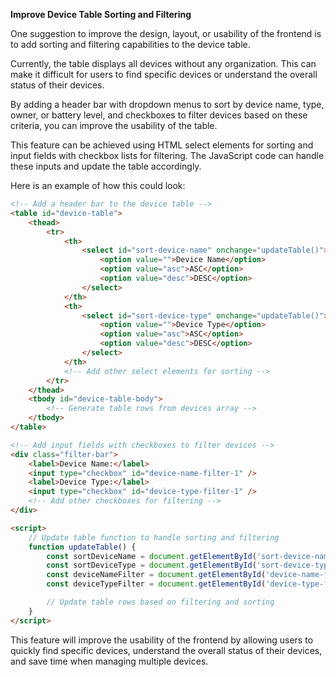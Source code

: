 **Improve Device Table Sorting and Filtering**

One suggestion to improve the design, layout, or usability of the frontend is to add sorting and filtering capabilities to the device table.

Currently, the table displays all devices without any organization. This can make it difficult for users to find specific devices or understand the overall status of their devices.

By adding a header bar with dropdown menus to sort by device name, type, owner, or battery level, and checkboxes to filter devices based on these criteria, you can improve the usability of the table.

This feature can be achieved using HTML select elements for sorting and input fields with checkbox lists for filtering. The JavaScript code can handle these inputs and update the table accordingly.

Here is an example of how this could look:

```html
<!-- Add a header bar to the device table -->
<table id="device-table">
    <thead>
        <tr>
            <th>
                <select id="sort-device-name" onchange="updateTable()">
                    <option value="">Device Name</option>
                    <option value="asc">ASC</option>
                    <option value="desc">DESC</option>
                </select>
            </th>
            <th>
                <select id="sort-device-type" onchange="updateTable()">
                    <option value="">Device Type</option>
                    <option value="asc">ASC</option>
                    <option value="desc">DESC</option>
                </select>
            </th>
            <!-- Add other select elements for sorting -->
        </tr>
    </thead>
    <tbody id="device-table-body">
        <!-- Generate table rows from devices array -->
    </tbody>
</table>

<!-- Add input fields with checkboxes to filter devices -->
<div class="filter-bar">
    <label>Device Name:</label>
    <input type="checkbox" id="device-name-filter-1" />
    <label>Device Type:</label>
    <input type="checkbox" id="device-type-filter-1" />
    <!-- Add other checkboxes for filtering -->
</div>

<script>
    // Update table function to handle sorting and filtering
    function updateTable() {
        const sortDeviceName = document.getElementById('sort-device-name').value;
        const sortDeviceType = document.getElementById('sort-device-type').value;
        const deviceNameFilter = document.getElementById('device-name-filter-1').checked;
        const deviceTypeFilter = document.getElementById('device-type-filter-1').checked;

        // Update table rows based on filtering and sorting
    }
</script>
```

This feature will improve the usability of the frontend by allowing users to quickly find specific devices, understand the overall status of their devices, and save time when managing multiple devices.